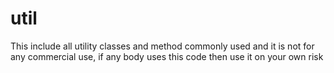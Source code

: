 # util
This include all utility classes and method commonly used and it is not for any commercial use, if any body uses this code then use it on your own risk   
